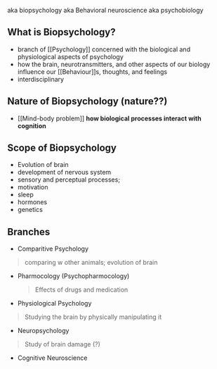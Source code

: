 aka biopsychology aka Behavioral neuroscience aka psychobiology

## What is Biopsychology?

- branch of [[Psychology]] concerned with the biological and physiological aspects of psychology
- how the brain, neurotransmitters, and other aspects of our biology influence our [[Behaviour]]s, thoughts, and feelings
- interdisciplinary

## Nature of Biopsychology (nature??)
- [[Mind-body problem]]
**how biological processes interact with cognition**

## Scope of Biopsychology

- Evolution of brain
- development of nervous system
- sensory and perceptual processes;
- motivation
- sleep
- hormones
- genetics


## Branches
- Comparitive Psychology
> comparing w other animals; evolution of brain
- Pharmocology (Psychopharmocology)
  >Effects of drugs and medication
- Physiological Psychology
> Studying the brain by physically manipulating it
- Neuropsychology
> Study of brain damage (?)
- Cognitive Neuroscience